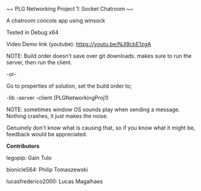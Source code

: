 ~~ PLG Networking Project 1: Socket Chatroom ~~

A chatroom concole app using winsock

Tested in Debug x64

Video Demo link (youtube): https://youtu.be/NJl9cbE1zgA


NOTE:
Build order doesn't save over git downloads. makes sure to run the server, then run the client.

-or-

Go to properties of solution, set the build order to;

-lib
-server
-client (PLGNetworkingProj1)

NOTE: 
sometimes window OS sounds play when sending a message. Nothing crashes, it just makes the noise.

Genuinely don't know what is causing that, so if you know what it might be, feedback would be appreciated.


**Contributors**

legopip:            Gain Tulo

bionicle564:        Philip Tomaszewski

lucasfrederico2000: Lucas Magalhaes


